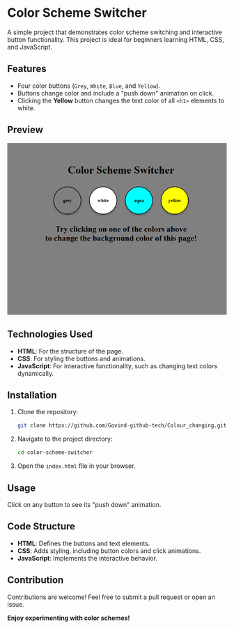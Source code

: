 
# Color Scheme Switcher

A simple project that demonstrates color scheme switching and interactive button functionality. This project is ideal for beginners learning HTML, CSS, and JavaScript.

## Features

- Four color buttons (`Grey`, `White`, `Blue`, and `Yellow`).
- Buttons change color and include a "push down" animation on click.
- Clicking the **Yellow** button changes the text color of all `<h1>` elements to white.

## Preview

![Color Scheme Switcher Preview](image.png)

## Technologies Used

- **HTML**: For the structure of the page.
- **CSS**: For styling the buttons and animations.
- **JavaScript**: For interactive functionality, such as changing text colors dynamically.

## Installation

1. Clone the repository:
   ```bash
   git clone https://github.com/Govind-github-tech/Colour_changing.git
   ```
2. Navigate to the project directory:
   ```bash
   cd color-scheme-switcher
   ```
3. Open the `index.html` file in your browser.

## Usage

Click on any button to see its "push down" animation.
<!-- 2. Click the **Yellow** button to change the text color of all `<h1>` elements to white. -->

## Code Structure

- **HTML**: Defines the buttons and text elements.
- **CSS**: Adds styling, including button colors and click animations.
- **JavaScript**: Implements the interactive behavior.

## Contribution

Contributions are welcome! Feel free to submit a pull request or open an issue.

<!-- ## License

This project is licensed under the [MIT License].

--- -->


**Enjoy experimenting with color schemes!**

